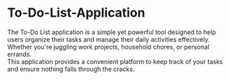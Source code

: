 # To-Do-List-Application
The To-Do List application is a simple yet powerful tool designed to help users organize their tasks and manage their daily activities effectively.
<br>
Whether you're juggling work projects, household chores, or personal errands.
<br>
This application provides a convenient platform to keep track of your tasks and ensure nothing falls through the cracks.
